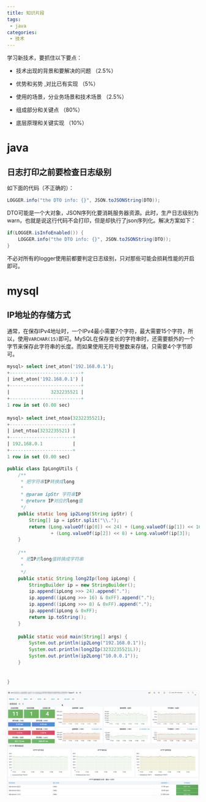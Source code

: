 ```yaml
---
title: 知识片段
tags: 
 - java
categories:
 - 技术
---
```


学习新技术，要抓住以下要点：

- 技术出现的背景和要解决的问题 （2.5%）

- 优势和劣势 ,对比已有实现 （5%）

- 使用的场景，分业务场景和技术场景 （2.5%）

- 组成部分和关键点 （80%）

- 底层原理和关键实现 （10%）



# java

## 日志打印之前要检查日志级别

如下面的代码（不正确的）：

```java
LOGGER.info("the DTO info: {}", JSON.toJSONString(DTO));
```

DTO可能是一个大对象，JSON序列化要消耗服务器资源。此时，生产日志级别为warn，也就是说这行代码不会打印，但是却执行了json序列化。解决方案如下：

```java
if(LOGGER.isInfoEnabled()) {
    LOGGER.info("the DTO info: {}", JSON.toJSONString(DTO));
}
```

不必对所有的logger使用前都要判定日志级别，只对那些可能会损耗性能的开启即可。

# mysql

## IP地址的存储方式

通常，在保存IPv4地址时，一个IPv4最小需要7个字符，最大需要15个字符，所以，使用`VARCHAR(15)`即可。MySQL在保存变长的字符串时，还需要额外的一个字节来保存此字符串的长度。而如果使用无符号整数来存储，只需要4个字节即可。

```sql
mysql> select inet_aton('192.168.0.1');
+--------------------------+
| inet_aton('192.168.0.1') |
+--------------------------+
|               3232235521 |
+--------------------------+
1 row in set (0.00 sec)

mysql> select inet_ntoa(3232235521);
+-----------------------+
| inet_ntoa(3232235521) |
+-----------------------+
| 192.168.0.1           |
+-----------------------+
1 row in set (0.00 sec)
```

```java
public class IpLongUtils {
    /**
     * 把字符串IP转换成long
     *
     * @param ipStr 字符串IP
     * @return IP对应的long值
     */
    public static long ip2Long(String ipStr) {
        String[] ip = ipStr.split("\\.");
        return (Long.valueOf(ip[0]) << 24) + (Long.valueOf(ip[1]) << 16)
                + (Long.valueOf(ip[2]) << 8) + Long.valueOf(ip[3]);
    }

    /**
     * 把IP的long值转换成字符串
     *
     */
    public static String long2Ip(long ipLong) {
        StringBuilder ip = new StringBuilder();
        ip.append(ipLong >>> 24).append(".");
        ip.append((ipLong >>> 16) & 0xFF).append(".");
        ip.append((ipLong >>> 8) & 0xFF).append(".");
        ip.append(ipLong & 0xFF);
        return ip.toString();
    }

    public static void main(String[] args) {
        System.out.println(ip2Long("192.168.0.1"));
        System.out.println(long2Ip(3232235521L));
        System.out.println(ip2Long("10.0.0.1"));
    }

   
}
```

![](知识片段/p421157.png)

